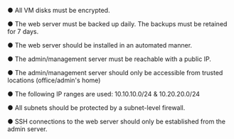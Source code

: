 ●	All VM disks must be encrypted.

●	The web server must be backed up daily. The backups must be retained for 7 days.

●	The web server should be installed in an automated manner.

●	The admin/management server must be reachable with a public IP.

●	The admin/management server should only be accessible from trusted locations (office/admin's home)

●	The following IP ranges are used: 10.10.10.0/24 & 10.20.20.0/24

●	All subnets should be protected by a subnet-level firewall.

●	SSH connections to the web server should only be established from the admin server.













